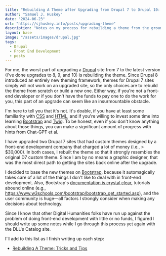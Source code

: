 ```yaml
---
title: "Rebuilding A Theme after Upgrading from Drupal 7 to Drupal 10: Introduction"
author: "Samuel J. Huskey"
date: "2024-06-23"
url: "https://sjhuskey.info/posts/upgrading-theme"
description: "Notes on my process for rebuilding a theme from the ground up after upgrading a Drupal site from 7 to 10"
layout: base
image: "/assets/images/drupal.jpg"
tags:
  - Drupal
  - Front End Development
  - posts
---
```


For me, the worst part of upgrading a [Drupal](https://drupal.org/) site from 7 to the latest version (I've done upgrades to 8, 9, and 10) is rebuilding the theme. Since Drupal 8 introduced an entirely new theming framework, themes for Drupal 7 sites simply will not work on an upgraded site, so the only choices are to rebuild the theme from scratch or build a new one. Either way, if you're not a front-end developer or if you don't have the funds to pay one to do the work for you, this part of an upgrade can seem like an insurmountable obstacle.

I'm here to tell you that it's not. It's doable, if you have at least some familiarity with [CSS](https://www.w3.org/Style/CSS/) and [HTML](https://html.spec.whatwg.org/multipage/), and if you're willing to invest some time into learning [Bootstrap](https://getbootstrap.com/) and [Twig](https://twig.symfony.com/). To be honest, even if you don't know anything about those things, you can make a significant amount of progress with hints from Chat-GPT et al.

I have upgraded two Drupal 7 sites that had custom themes designed by a front-end development company that charged a lot of money (i.e., > $30,000). In both cases, I rebuilt the theme so that it strongly resembles the original D7 custom theme. Since I am by no means a graphic designer, that was the most direct path to getting the sites back online after the upgrade.

I decided to base the new themes on [Bootstrap](https://getbootstrap.com/), because it automagically takes care of a lot of the things I don't like to deal with in front-end development. Also, Bootstrap's [documentation is crystal clear](https://getbootstrap.com/docs/5.3/getting-started/introduction/), tutorials abound online (e.g., <https://www.w3schools.com/bootstrap/bootstrap_get_started.asp>), and the user community is huge—all factors I strongly consider when making any decisions about technology.

Since I know that other Digital Humanities folks have run up against the problem of doing front-end development with little or no funds, I figured I should write up some notes while I go through this process yet again with the DLL's Catalog site.

I'll add to this list as I finish writing up each step:

- [Rebuilding A Theme: Tricks and Tips](https://sjhuskey.info/posts/upgrading-theme-tips-tricks)
